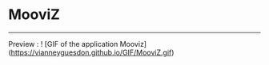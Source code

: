 # MooviZ
***

Preview :
! [GIF of the application Mooviz] (https://vianneyguesdon.github.io/GIF/MooviZ.gif)
